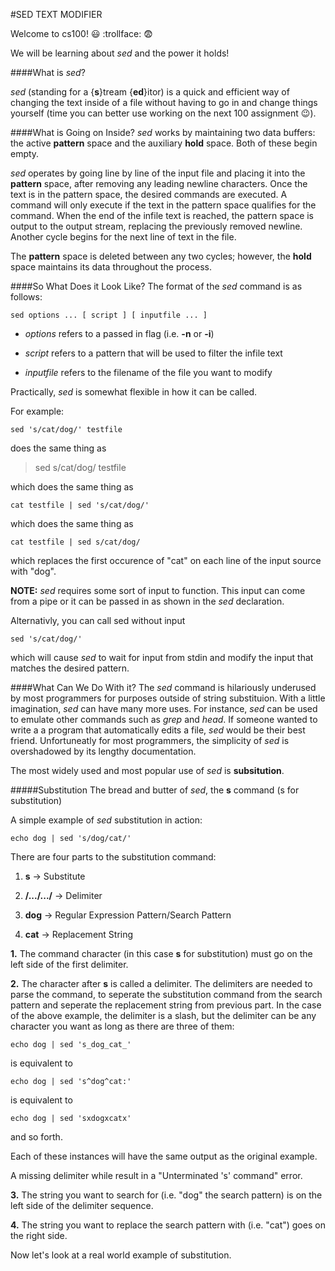 #SED TEXT MODIFIER

Welcome to cs100! :smiley: :trollface: :fearful:

We will be learning about *sed* and the power it holds!

####What is *sed*?

*sed* (standing for a {**s**}tream {**ed**}itor) is a quick and efficient way of changing the text inside of a file without having to go in and change things yourself (time you can better use working on the next 100  assignment :wink:).

####What is Going on Inside?
*sed* works by maintaining two data buffers: the active **pattern**
space and the auxiliary **hold** space. Both of these begin empty.

*sed* operates by going line by line of the input file and placing it into 
the **pattern** space, after removing any leading newline characters. 
Once the text is in the pattern space, the desired commands are executed.
A command will only execute if the text in the pattern space qualifies for
the command. When the end of the infile text is reached, the pattern space
is output to the output stream, replacing the previously removed newline.
Another cycle begins for the next line of text in the file.

The **pattern** space is deleted between any two cycles; however, the 
**hold** space maintains its data throughout the process.

####So What Does it Look Like?
The format of the *sed* command is as follows:
```
sed options ... [ script ] [ inputfile ... ]
```

* *options* refers to a passed in flag (i.e. **-n** or **-i**)

* *script* refers to a pattern that will be used to filter the infile text

* *inputfile* refers to the filename of the file you want to modify

Practically, *sed* is somewhat flexible in how it can be called.

For example: 
```
sed 's/cat/dog/' testfile
```

does the same thing as 
<blockquote>
sed s/cat/dog/ testfile
</blockquote>

which does the same thing as
```
cat testfile | sed 's/cat/dog/'
```

which does the same thing as 
```
cat testfile | sed s/cat/dog/
```

which replaces the first occurence of "cat" on each line of the input source with "dog".

**NOTE:** *sed* requires some sort of input to function. This input can come from a pipe or 
it can be passed in as shown in the *sed* declaration. 

Alternativly, you can call sed without input
```
sed 's/cat/dog/'
```

which will cause *sed* to wait for input from stdin and modify the input that matches the
desired pattern.




####What Can We Do With it?
The *sed* command is hilariously underused by most programmers for purposes outside of string 
substituion. With a little imagination, *sed* can have many more uses. For instance, *sed* can 
be used to emulate other commands such as *grep* and *head*. If someone wanted to write a 
a program that automatically edits a file, *sed* would be their best friend. Unfortuneatly for most
programmers, the simplicity of *sed* is overshadowed by its lengthy documentation.

The most widely used and most popular use of *sed* is **subsitution**.

#####Substitution
The bread and butter of *sed*, the **s** command (s for substitution) 

A simple example of *sed* substitution in action: 

```
echo dog | sed 's/dog/cat/'
```

There are four parts to the substitution command:

1. **s** &#8594; Substitute

2. **/.../.../** &#8594; Delimiter

3. **dog** &#8594; Regular Expression Pattern/Search Pattern

4. **cat** &#8594; Replacement String

**1.** The command character (in this case **s** for substitution) must go on the left side of the first
delimiter.

**2.** The character after **s** is called a delimiter. The delimiters are needed to parse the
command, to seperate the substitution command from the search pattern and seperate the replacement string from
previous part. In the case of the above example, the delimiter is a slash, but the delimiter can 
be any character you want as long as there are three of them:

```
echo dog | sed 's_dog_cat_'    
```

is equivalent to

```
echo dog | sed 's^dog^cat:'
```

is equivalent to

```
echo dog | sed 'sxdogxcatx'
```

and so forth.

Each of these instances will have the same output as the original example.

A missing delimiter while result in a "Unterminated 's' command" error.

**3.** The string you want to search for (i.e. "dog" the search pattern) is on the left side of the delimiter sequence. 

**4.** The string you want to replace the search pattern with (i.e. "cat") goes on the right side.

Now let&#39;s look at a real world example of substitution. 
